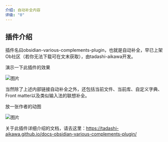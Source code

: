 ```yaml
---
介绍: 自动补全内容
评级: "0"
---
```

## 插件介绍

插件名曰obsidian-various-complements-plugin，也就是自动补全，早已上架Ob社区（若你无法下载可在文末获取），由tadashi-aikawa开发。

演示一下此插件的效果

![图片](https://mmbiz.qpic.cn/mmbiz_gif/PR2BLDgtAWTH4VdTyHlpbjBzQrm0lliazrJOBafeLYRfacJWtibUufLia9V0MmWnrDLicoKahGLiaOwqE0EHcZuERRA/640?wx_fmt=gif&wxfrom=5&wx_lazy=1)

当然除了上述内部链接自动补全之外，还包括当前文件、当前库、自定义字典、Front matter以及类似输入法的联想补全。

放一张作者的动图

![图片](https://mmbiz.qpic.cn/mmbiz_gif/PR2BLDgtAWTH4VdTyHlpbjBzQrm0lliaz2hXIdvCTw6fVX8ceGy25KibjF3y7wYxqE9dxpVwz2ZTcf1QiaLAXsRicg/640?wx_fmt=gif&wxfrom=5&wx_lazy=1)

关于此插件详细介绍的文档，请去这里：https://tadashi-aikawa.github.io/docs-obsidian-various-complements-plugin/
